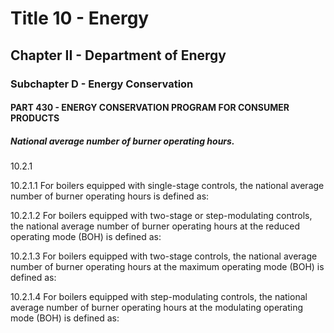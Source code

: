 
# Title 10 - Energy
## Chapter II - Department of Energy
### Subchapter D - Energy Conservation
#### PART 430 - ENERGY CONSERVATION PROGRAM FOR CONSUMER PRODUCTS
##### National average number of burner operating hours.

10.2.1

10.2.1.1 For boilers equipped with single-stage controls, the national average number of burner operating hours is defined as:

10.2.1.2 For boilers equipped with two-stage or step-modulating controls, the national average number of burner operating hours at the reduced operating mode (BOH) is defined as:

10.2.1.3 For boilers equipped with two-stage controls, the national average number of burner operating hours at the maximum operating mode (BOH) is defined as:

10.2.1.4 For boilers equipped with step-modulating controls, the national average number of burner operating hours at the modulating operating mode (BOH) is defined as:
